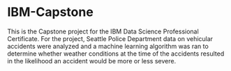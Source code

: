 # IBM-Capstone
This is the Capstone project for the IBM Data Science Professional Certificate. For the project, Seattle Police Department data on vehicular accidents were analyzed and a machine learning algorithm was ran to determine whether weather conditions at the time of the accidents resulted in the likelihood an accident would be more or less severe. 
